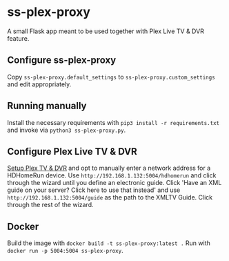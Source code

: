 # ss-plex-proxy
A small Flask app meant to be used together with Plex Live TV & DVR feature.
## Configure ss-plex-proxy
Copy `ss-plex-proxy.default_settings` to `ss-plex-proxy.custom_settings` and edit appropriately.
## Running manually
Install the necessary requirements with `pip3 install -r requirements.txt` and invoke via `python3 ss-plex-proxy.py`.
## Configure Plex Live TV & DVR
[Setup Plex TV & DVR](https://support.plex.tv/articles/225877347-live-tv-dvr/) and opt to manually enter a network address for a HDHomeRun device. Use `http://192.168.1.132:5004/hdhomerun` and click through the wizard until you define an electronic guide. Click 'Have an XML guide on your server? Click here to use that instead' and use `http://192.168.1.132:5004/guide` as the path to the XMLTV Guide. Click through the rest of the wizard.
## Docker
Build the image with `docker build -t ss-plex-proxy:latest .` Run with `docker run -p 5004:5004 ss-plex-proxy`. 
